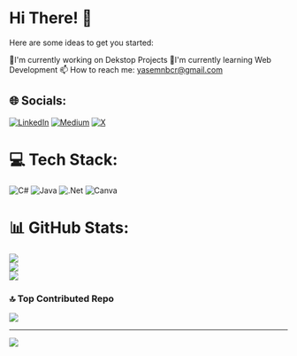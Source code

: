 # Hi There!  👋

Here are some ideas to get you started:

🔭I'm currently working on Dekstop Projects
🌱I'm currently learning Web Development
📫 How to reach me: yasemnbcr@gmail.com


## 🌐 Socials:
[![LinkedIn](https://img.shields.io/badge/LinkedIn-%230077B5.svg?logo=linkedin&logoColor=white)](https://linkedin.com/in/https://www.linkedin.com/in/yasemin-bi%C3%A7er-37954a236/) [![Medium](https://img.shields.io/badge/Medium-12100E?logo=medium&logoColor=white)](https://medium.com/@@yasemnbcr) [![X](https://img.shields.io/badge/X-black.svg?logo=X&logoColor=white)](https://x.com/@YasemnBicer) 

# 💻 Tech Stack:
![C#](https://img.shields.io/badge/c%23-%23239120.svg?style=for-the-badge&logo=csharp&logoColor=white) ![Java](https://img.shields.io/badge/java-%23ED8B00.svg?style=for-the-badge&logo=openjdk&logoColor=white) ![.Net](https://img.shields.io/badge/.NET-5C2D91?style=for-the-badge&logo=.net&logoColor=white) ![Canva](https://img.shields.io/badge/Canva-%2300C4CC.svg?style=for-the-badge&logo=Canva&logoColor=white)
# 📊 GitHub Stats:
![](https://github-readme-stats.vercel.app/api?username=yaseminbicer&theme=tokyonight&hide_border=false&include_all_commits=true&count_private=false)<br/>
![](https://github-readme-streak-stats.herokuapp.com/?user=yaseminbicer&theme=tokyonight&hide_border=false)<br/>
![](https://github-readme-stats.vercel.app/api/top-langs/?username=yaseminbicer&theme=tokyonight&hide_border=false&include_all_commits=true&count_private=false&layout=compact)

### 🔝 Top Contributed Repo
![](https://github-contributor-stats.vercel.app/api?username=yaseminbicer&limit=5&theme=dark&combine_all_yearly_contributions=true)

---
[![](https://visitcount.itsvg.in/api?id=yaseminbicer&icon=0&color=0)](https://visitcount.itsvg.in)

<!-- Proudly created with GPRM ( https://gprm.itsvg.in ) -->
